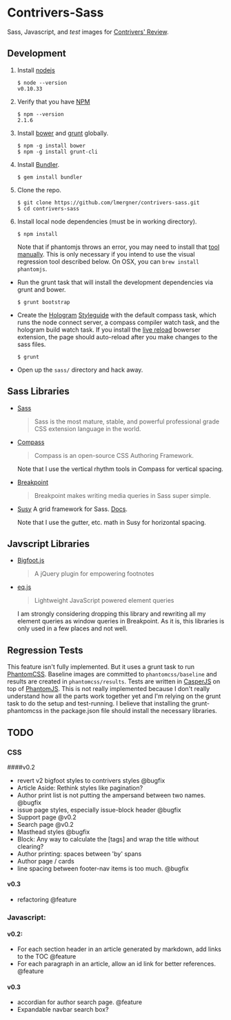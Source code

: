 # Contrivers-Sass

Sass, Javascript, and *test* images for [Contrivers'
Review](http://www.contrivers.org).

## Development

1. Install [nodejs](http://nodejs.org) 
    
    ```
    $ node --version
    v0.10.33
    ```
2. Verify that you have [NPM](https://www.npmjs.org)
    
    ```
    $ npm --version
    2.1.6
    ```

3. Install [bower](http://bower.io) and [grunt](http://gruntjs.com) globally.
    
    ```
    $ npm -g install bower
    $ npm -g install grunt-cli
    ```

4. Install [Bundler](http://bundler.io/).
    
    ```
    $ gem install bundler
    ```

5. Clone the repo.
    
    ```
    $ git clone https://github.com/lmergner/contrivers-sass.git
    $ cd contrivers-sass
    ```

6. Install local node dependencies (must be in working directory).

    `$ npm install `

    Note that if phantomjs throws an error, you may need to install that [tool
    manually](http://phantomjs.org/download.html). This is only necessary if
    you intend to use the visual regression tool described below. On OSX, you 
    can `brew install phantomjs`.

- Run the grunt task that will install the development dependencies via grunt and bower.

    ```
    $ grunt bootstrap
    ```

- Create the [Hologram](https://github.com/trulia/hologram)
  [Styleguide](http://localhost:9001) with the default compass task, which runs
  the node connect server, a compass compiler watch task, and the hologram
  build watch task. If you install the [live reload](http://livereload.com)
  bowerser extension, the page should auto-reload after you make changes to the
  sass files.
    ```
    $ grunt 
    ```

- Open up the `sass/` directory and hack away.


## Sass Libraries

- [Sass](http://sass-lang.com/)
    > Sass is the most mature, stable, and powerful professional grade CSS
    > extension language in the world.

- [Compass](http://compass-style.org/)
    > Compass is an open-source CSS Authoring Framework.

    Note that I use the vertical rhythm tools in Compass for vertical spacing.

- [Breakpoint](http://breakpoint-sass.com)
    > Breakpoint makes writing media queries in Sass super simple.

- [Susy](http://susy.oddbird.net)
    A grid framework for Sass. [Docs](http://susydocs.oddbird.net/en/latest/).

    Note that I use the gutter, etc. math in Susy for horizontal spacing.

## Javscript Libraries

- [Bigfoot.js](http://www.bigfootjs.com)
    > A jQuery plugin for empowering footnotes

- [eq.js](https://github.com/Snugug/eq.js)
    > Lightweight JavaScript powered element queries
        
    I am strongly considering dropping this library and rewriting all my
    element queries as window queries in Breakpoint. As it is, this libraries
    is only used in a few places and not well.

## Regression Tests

This feature isn't fully implemented. But it uses a grunt task to run
[PhantomCSS](https://github.com/Huddle/PhantomCSS). Baseline images are
committed to `phantomcss/baseline` and results are created in
`phantomcss/results`. Tests are written in [CasperJS](http://casperjs.org/) on
top of [PhantomJS](http://phantomjs.org). This is not really implemented
because I don't really understand how all the parts work together yet and I'm
relying on the grunt task to do the setup and test-running.  I believe that 
installing the grunt-phantomcss in the package.json file should install the 
necessary libraries.

## TODO

### CSS
	
####v0.2

- revert v2 bigfoot styles to contrivers styles @bugfix
- Article Aside:  Rethink styles like pagination? 
- Author print list is not putting the ampersand between two names. @bugfix
- issue page styles, especially issue-block header @bugfix
- Support page @v0.2
- Search page @v0.2
- Masthead styles @bugfix
- Block: Any way to calculate the [tags] and wrap the title without clearing?
- Author printing:  spaces between 'by' spans
- Author page / cards
- line spacing between footer-nav items is too much. @bugfix

#### v0.3
- refactoring @feature

### Javascript:

#### v0.2:

- For each section header in an article generated by markdown, add links to the TOC @feature
- For each paragraph in an article, allow an id link for better references. @feature

#### v0.3

- accordian for author search page. @feature
- Expandable navbar search box?

